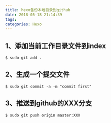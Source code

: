 ```yaml
---
title: hexo备份本地目录到github
date: 2018-05-18 21:14:39
tags:
categories: Hexo
---
```

1、添加当前工作目录文件到index
---
	$ sudo git add .
2、生成一个提交文件
---
	$ sudo git commit -a -m "commit first"
3、推送到github的XXX分支
---
	$ sudo git push origin master:XXX

